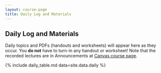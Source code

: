 ```yaml
---
layout: course-page
title: Daily Log and Materials
---
```


## Daily Log and Materials

Daily topics and PDFs (handouts and worksheets) will appear here as they occur.  You **do not** have to turn-in any handout or worksheet!  Note that the recorded lectures are in Announcements at [Canvas course page](https://canvas.alaska.edu/courses/21626).

{% include daily_table.md  data=site.data.daily %}

<div style="padding-bottom: 100px"></div>
